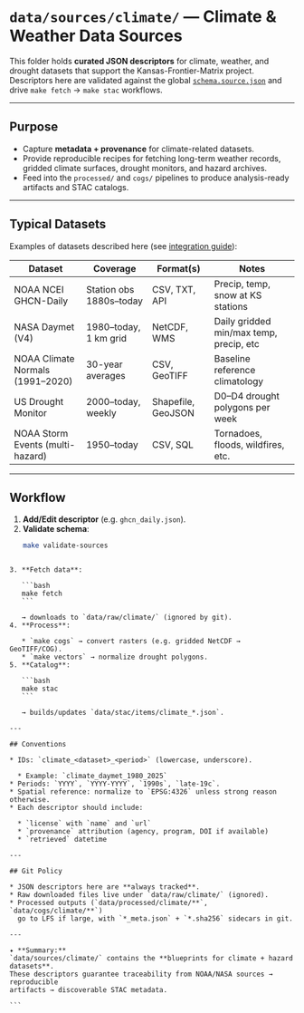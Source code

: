 # `data/sources/climate/` — Climate & Weather Data Sources

This folder holds **curated JSON descriptors** for climate, weather, and drought
datasets that support the Kansas-Frontier-Matrix project.  
Descriptors here are validated against the global [`schema.source.json`](../schema.source.json)
and drive `make fetch` → `make stac` workflows.

---

## Purpose

- Capture **metadata + provenance** for climate-related datasets.
- Provide reproducible recipes for fetching long-term weather records,
  gridded climate surfaces, drought monitors, and hazard archives.
- Feed into the `processed/` and `cogs/` pipelines to produce analysis-ready
  artifacts and STAC catalogs.

---

## Typical Datasets

Examples of datasets described here (see [integration guide](../../README.md)):

| Dataset                              | Coverage                 | Format(s)      | Notes                                   |
|--------------------------------------|--------------------------|----------------|-----------------------------------------|
| NOAA NCEI GHCN-Daily                 | Station obs 1880s–today | CSV, TXT, API  | Precip, temp, snow at KS stations       |
| NASA Daymet (V4)                     | 1980–today, 1 km grid   | NetCDF, WMS    | Daily gridded min/max temp, precip, etc |
| NOAA Climate Normals (1991–2020)     | 30-year averages        | CSV, GeoTIFF   | Baseline reference climatology           |
| US Drought Monitor                   | 2000–today, weekly      | Shapefile, GeoJSON | D0–D4 drought polygons per week   |
| NOAA Storm Events (multi-hazard)     | 1950–today              | CSV, SQL       | Tornadoes, floods, wildfires, etc.       |

---

## Workflow

1. **Add/Edit descriptor** (e.g. `ghcn_daily.json`).
2. **Validate schema**:
   ```bash
   make validate-sources
````

3. **Fetch data**:

   ```bash
   make fetch
   ```

   → downloads to `data/raw/climate/` (ignored by git).
4. **Process**:

   * `make cogs` → convert rasters (e.g. gridded NetCDF → GeoTIFF/COG).
   * `make vectors` → normalize drought polygons.
5. **Catalog**:

   ```bash
   make stac
   ```

   → builds/updates `data/stac/items/climate_*.json`.

---

## Conventions

* IDs: `climate_<dataset>_<period>` (lowercase, underscore).

  * Example: `climate_daymet_1980_2025`
* Periods: `YYYY`, `YYYY-YYYY`, `1990s`, `late-19c`.
* Spatial reference: normalize to `EPSG:4326` unless strong reason otherwise.
* Each descriptor should include:

  * `license` with `name` and `url`
  * `provenance` attribution (agency, program, DOI if available)
  * `retrieved` datetime

---

## Git Policy

* JSON descriptors here are **always tracked**.
* Raw downloaded files live under `data/raw/climate/` (ignored).
* Processed outputs (`data/processed/climate/**`, `data/cogs/climate/**`)
  go to LFS if large, with `*_meta.json` + `*.sha256` sidecars in git.

---

✦ **Summary:**
`data/sources/climate/` contains the **blueprints for climate + hazard datasets**.
These descriptors guarantee traceability from NOAA/NASA sources → reproducible
artifacts → discoverable STAC metadata.

```
